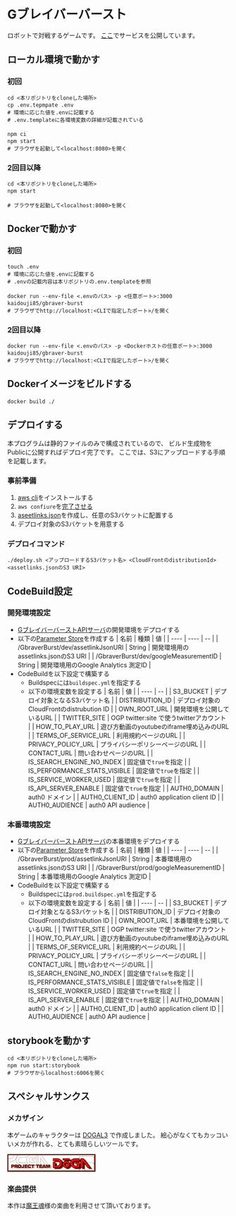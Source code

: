# Gブレイバーバースト
 
ロボットで対戦するゲームです。
[ここ](https://gbraver-burst.com)でサービスを公開しています。

## ローカル環境で動かす
### 初回
```shell script
cd <本リポジトリをcloneした場所>
cp .env.tepmpate .env
# 環境に応じた値を.envに記載する
# .env.templateに各環境変数の詳細が記載されている

npm ci
npm start
# ブラウザを起動して<localhost:8080>を開く
```

### 2回目以降
```shell script
cd <本リポジトリをcloneした場所>
npm start

# ブラウザを起動して<localhost:8080>を開く
```

## Dockerで動かす
### 初回

```shell script
touch .env
# 環境に応じた値を.envに記載する
# .envの記載内容は本リポジトリの.env.templateを参照

docker run --env-file <.envのパス> -p <任意ポート>:3000 kaidouji85/gbraver-burst
# ブラウザでhttp://localhost:<CLIで指定したポート>/を開く
```

### 2回目以降

```shell script
docker run --env-file <.envのパス> -p <Dockerホストの任意ポート>:3000 kaidouji85/gbraver-burst
# ブラウザでhttp://localhost:<CLIで指定したポート>/を開く
```

## Dockerイメージをビルドする

```shell script
docker build ./
```

## デプロイする
本プログラムは静的ファイルのみで構成されているので、
ビルド生成物をPublicに公開すればデプロイ完了です。
ここでは、S3にアップロードする手順を記載します。

### 事前準備
1. [aws cli](https://aws.amazon.com/jp/cli/)をインストールする
2. ```aws confiure```を[完了させる](https://docs.aws.amazon.com/ja_jp/cli/latest/userguide/cli-configure-quickstart.html)
3. [aseetlinks.json](https://developers.google.com/digital-asset-links/v1/getting-started)を作成し、任意のS3バケットに配置する
4. デプロイ対象のS3バケットを用意する

### デプロイコマンド

```shell script
./deploy.sh <アップロードするS3バケット名> <CloudFrontのdistributionId> <assetlinks.jsonのS3 URI>
```

## CodeBuild設定
### 開発環境設定

* [GブレイバーバーストAPIサーバ](https://github.com/kaidouji85/gbraver-burst-network)の開発環境をデプロイする
* 以下の[Parameter Store](https://docs.aws.amazon.com/ja_jp/systems-manager/latest/userguide/systems-manager-parameter-store.html)を作成する
    | 名前 | 種類 | 値 |
    | ---- | ---- | -- |
    | /GbraverBurst/dev/assetlinkJsonURI | String | 開発環境用のassetlinks.jsonのS3 URI |
    | /GbraverBurst/dev/googleMeasurementID | String | 開発環境用のGoogle Analytics 測定ID |
* CodeBuildを以下設定で構築する
  * Buildspecには```buildspec.yml```を指定する
  * 以下の環境変数を設定する
    | 名前 | 値 |
    | ---- | -- |
    | S3_BUCKET | デプロイ対象となるS3バケット名 |
    | DISTRIBUTION_ID | デプロイ対象のCloudFrontのdistrubution ID |
    | OWN_ROOT_URL | 開発環境を公開しているURL |
    | TWITTER_SITE | OGP twitter:site で使うtwitterアカウント |
    | HOW_TO_PLAY_URL | 遊び方動画のyoutubeのiframe埋め込みのURL |
    | TERMS_OF_SERVICE_URL | 利用規約ページのURL |
    | PRIVACY_POLICY_URL | プライバシーポリシーページのURL |
    | CONTACT_URL | 問い合わせページのURL |
    | IS_SEARCH_ENGINE_NO_INDEX | 固定値で```true```を指定 |
    | IS_PERFORMANCE_STATS_VISIBLE | 固定値で```true```を指定 |
    | IS_SERVICE_WORKER_USED | 固定値で```true```を指定 |
    | IS_API_SERVER_ENABLE | 固定値で```true```を指定 |
    | AUTH0_DOMAIN | auth0 ドメイン |
    | AUTH0_CLIENT_ID | auth0 application client ID |
    | AUTH0_AUDIENCE | auth0 API audience |

### 本番環境設定
* [GブレイバーバーストAPIサーバ](https://github.com/kaidouji85/gbraver-burst-network)の本番環境をデプロイする
* 以下の[Parameter Store](https://docs.aws.amazon.com/ja_jp/systems-manager/latest/userguide/systems-manager-parameter-store.html)を作成する
    | 名前 | 種類 | 値 |
    | ---- | ---- | -- |
    | /GbraverBurst/prod/assetlinkJsonURI | String | 本番環境用のassetlinks.jsonのS3 URI |
    | /GbraverBurst/prod/googleMeasurementID | String | 本番環境用のGoogle Analytics 測定ID |
* CodeBuildを以下設定で構築する
  * Buildspecには```prod.buildspec.yml```を指定する
  * 以下の環境変数を設定する
    | 名前 | 値 |
    | ---- | -- |
    | S3_BUCKET | デプロイ対象となるS3バケット名 |
    | DISTRIBUTION_ID | デプロイ対象のCloudFrontのdistrubution ID |
    | OWN_ROOT_URL | 本番環境を公開しているURL |
    | TWITTER_SITE | OGP twitter:site で使うtwitterアカウント |
    | HOW_TO_PLAY_URL | 遊び方動画のyoutubeのiframe埋め込みのURL |
    | TERMS_OF_SERVICE_URL | 利用規約ページのURL |
    | PRIVACY_POLICY_URL | プライバシーポリシーページのURL |
    | CONTACT_URL | 問い合わせページのURL |
    | IS_SEARCH_ENGINE_NO_INDEX | 固定値で```false```を指定 |
    | IS_PERFORMANCE_STATS_VISIBLE | 固定値で```false```を指定 |
    | IS_SERVICE_WORKER_USED | 固定値で```true```を指定 |
    | IS_API_SERVER_ENABLE | 固定値で```true```を指定 |
    | AUTH0_DOMAIN | auth0 ドメイン |
    | AUTH0_CLIENT_ID | auth0 application client ID |
    | AUTH0_AUDIENCE | auth0 API audience |

## storybookを動かす

```shell script
cd <本リポジトリをcloneした場所>
npm run start:storybook
# ブラウザからlocalhost:6006を開く
```

## スペシャルサンクス
### メカザイン
本ゲームのキャラクターは [DOGAL3](http://doga.jp/2010/programs/dogal/dogal3/index.html) で作成しました。
絵心がなくてもカッコいいメカが作れる、とても素晴らしいツールです。

[![doga-banner](dogabn00.gif)](http://doga.jp/2010/index.html)

### 楽曲提供
本作は[魔王魂](https://maou.audio)様の楽曲を利用させて頂いております。